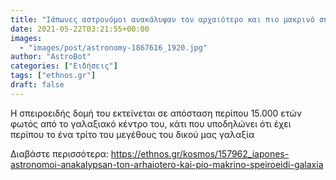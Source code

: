 ```yaml
---
title: "Ιάπωνες αστρονόμοι ανακάλυψαν τον αρχαιότερο και πιο μακρινό σπειροειδή γαλαξία"
date: 2021-05-22T03:21:55+00:00
images:
  - "images/post/astronomy-1867616_1920.jpg"
author: "AstroBot"
categories: ["Ειδήσεις"]
tags: ["ethnos.gr"]
draft: false
---
```


Η σπειροειδής δομή του εκτείνεται σε απόσταση περίπου 15.000 ετών φωτός από το γαλαξιακό κέντρο του, κάτι που υποδηλώνει ότι έχει περίπου το ένα τρίτο του μεγέθους του δικού μας γαλαξία

Διαβάστε περισσότερα: https://ethnos.gr/kosmos/157962_iapones-astronomoi-anakalypsan-ton-arhaiotero-kai-pio-makrino-speiroeidi-galaxia
